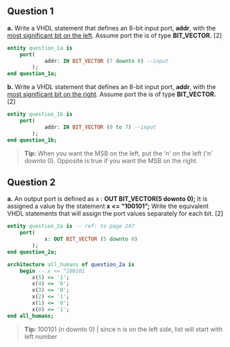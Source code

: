 <!-- https://github.com/adam-p/markdown-here/wiki/Markdown-Cheatsheet -->
Question 1
---------
**a.** Write a VHDL statement that defines an 8-bit input port, <b>addr</b>, with the <u>most significant bit on the left</u>. Assume port the is of type <b>BIT_VECTOR.</b> [2]

```vhdl
entity question_1a is
	port(
			addr: IN BIT_VECTOR (7 downto 0) --input
		);
end question_1a;
```

**b.** Write a VHDL statement that defines an 8-bit input port, <b>addr</b>, with the <u>most significant bit on the right</u>. Assume port the is of type <b>BIT_VECTOR.</b> [2]
```vhdl
entity question_1b is
	port(
			addr: IN BIT_VECTOR (0 to 7) --input
		);
end question_1b;
```

>**Tip:** When you want the MSB on the left, put the 'n' on the left ('n' downto 0). Opposite is true if you want the MSB on the right.


Question 2
---------

**a.** An output port is defined as x : **OUT BIT_VECTOR(5 downto 0);** It is assigned a value by the statement **x <= “100101”;** Write the equivalent VHDL statements that will assign the port values separately for each bit. [2]
```vhdl
entity question_2a is -- ref: to page 247
	port(
			x: OUT BIT_VECTOR (5 downto 0)
		);
end question_2a;

architecture all_humans of question_2a is
	begin -- x <= “100101
		x(5) <= '1';
		x(4) <= '0';
		x(3) <= '0';
		x(2) <= '1';
		x(1) <= '0';
		x(0) <= '1';
end all_humans;
```



>**Tip:**  100101 (n downto 0) | since n is on the left side, list will start with left number
